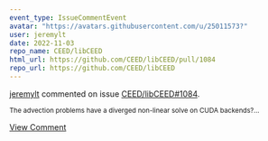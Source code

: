 ```yaml
---
event_type: IssueCommentEvent
avatar: "https://avatars.githubusercontent.com/u/25011573?"
user: jeremylt
date: 2022-11-03
repo_name: CEED/libCEED
html_url: https://github.com/CEED/libCEED/pull/1084
repo_url: https://github.com/CEED/libCEED
---
```


<a href='https://github.com/jeremylt' target='_blank'>jeremylt</a> commented on issue <a href='https://github.com/CEED/libCEED/pull/1084' target='_blank'>CEED/libCEED#1084</a>.

<small>The advection problems have a diverged non-linear solve on CUDA backends?...</small>

<a href='https://github.com/CEED/libCEED/pull/1084' target='_blank'>View Comment</a>